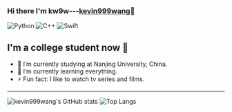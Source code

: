 ### Hi there I'm kw9w---[kevin999wang][website]👋

![Python](https://img.shields.io/badge/-Python-black?logo=Python&style=social)
![C++](https://img.shields.io/badge/-C++-black?logo=c%2B%2B&style=social)
![Swift](https://img.shields.io/badge/-Swift-black?logo=Swift&style=social)

## I'm a college student now 👀

- 🔭 I’m currently studying at Nanjing University, China.
- 🌱 I’m currently learning everything.
- ⚡ Fun fact: I like to watch tv series and films.


---

![kevin999wang's GitHub stats](https://github-readme-stats.vercel.app/api?username=kw9w&show_icons=true&count_private=true&bg_color=30,1de5e2,b588f7&title_color=5312D6&text_color=9452A5&icon_color=2376DD)
![Top Langs](https://github-readme-stats.vercel.app/api/top-langs/?username=kw9w&layout=compact&bg_color=30,FFD26F,3677FF&text_color=92FFC0)



[website]:https://kw9w.github.io/
